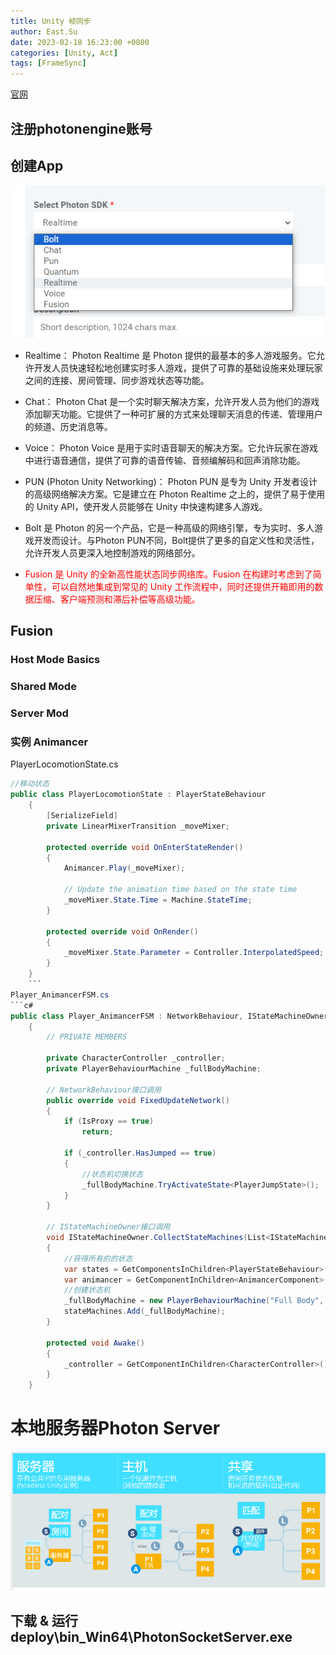 ```yaml
---
title: Unity 帧同步
author: East.Su
date: 2023-02-18 16:23:00 +0800
categories: [Unity, Act]
tags: [FrameSync]
---
```


 [官网](https://dashboard.photonengine.com/zh-cn)

## 注册photonengine账号

## 创建App  
![alt text](/_posts/image-4.png)
+ Realtime： Photon Realtime 是 Photon 提供的最基本的多人游戏服务。它允许开发人员快速轻松地创建实时多人游戏，提供了可靠的基础设施来处理玩家之间的连接、房间管理、同步游戏状态等功能。

+ Chat： Photon Chat 是一个实时聊天解决方案，允许开发人员为他们的游戏添加聊天功能。它提供了一种可扩展的方式来处理聊天消息的传递、管理用户的频道、历史消息等。

+ Voice： Photon Voice 是用于实时语音聊天的解决方案。它允许玩家在游戏中进行语音通信，提供了可靠的语音传输、音频编解码和回声消除功能。

+ PUN (Photon Unity Networking)： Photon PUN 是专为 Unity 开发者设计的高级网络解决方案。它是建立在 Photon Realtime 之上的，提供了易于使用的 Unity API，使开发人员能够在 Unity 中快速构建多人游戏。

+ Bolt 是 Photon 的另一个产品，它是一种高级的网络引擎，专为实时、多人游戏开发而设计。与Photon PUN不同，Bolt提供了更多的自定义性和灵活性，允许开发人员更深入地控制游戏的网络部分。

+ <font color=Red>Fusion 是 Unity 的全新高性能状态同步网络库。Fusion 在构建时考虑到了简单性，可以自然地集成到常见的 Unity 工作流程中，同时还提供开箱即用的数据压缩、客户端预测和滞后补偿等高级功能。</font>

## Fusion
### Host Mode Basics

### Shared Mode

### Server Mod

### 实例 Animancer 

PlayerLocomotionState.cs
```c#
//移动状态
public class PlayerLocomotionState : PlayerStateBehaviour
	{
		[SerializeField]
		private LinearMixerTransition _moveMixer;

		protected override void OnEnterStateRender()
		{
			Animancer.Play(_moveMixer);

			// Update the animation time based on the state time
			_moveMixer.State.Time = Machine.StateTime;
		}

		protected override void OnRender()
		{
			_moveMixer.State.Parameter = Controller.InterpolatedSpeed;
		}
	}
    ```
Player_AnimancerFSM.cs
```c#
public class Player_AnimancerFSM : NetworkBehaviour, IStateMachineOwner
	{
		// PRIVATE MEMBERS

		private CharacterController _controller;
		private PlayerBehaviourMachine _fullBodyMachine;

		// NetworkBehaviour接口调用
		public override void FixedUpdateNetwork()
		{
			if (IsProxy == true)
				return;

			if (_controller.HasJumped == true)
			{
                //状态机切换状态
				_fullBodyMachine.TryActivateState<PlayerJumpState>();
			}
		}

		// IStateMachineOwner接口调用
		void IStateMachineOwner.CollectStateMachines(List<IStateMachine> stateMachines)
		{
            //获得所有的的状态
			var states = GetComponentsInChildren<PlayerStateBehaviour>(true);
			var animancer = GetComponentInChildren<AnimancerComponent>(true);
            //创建状态机
			_fullBodyMachine = new PlayerBehaviourMachine("Full Body", _controller, animancer, states);
			stateMachines.Add(_fullBodyMachine);
		}
 
		protected void Awake()
		{
			_controller = GetComponentInChildren<CharacterController>();
		}
	}
```

# 本地服务器Photon Server
![alt text](/_posts/image-5.png)

## 下载 & 运行deploy\bin_Win64\PhotonSocketServer.exe
